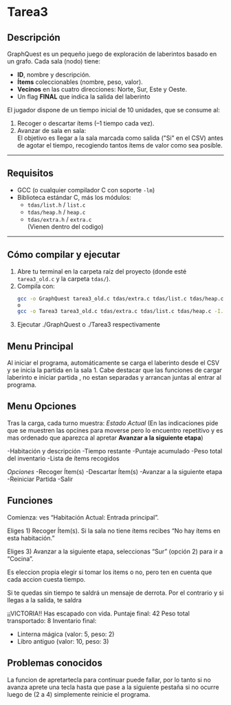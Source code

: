 # Tarea3

## Descripción

GraphQuest es un pequeño juego de exploración de laberintos basado en un grafo. Cada sala (nodo) tiene:

- **ID**, nombre y descripción.  
- **Ítems** coleccionables (nombre, peso, valor).  
- **Vecinos** en las cuatro direcciones: Norte, Sur, Este y Oeste.  
- Un flag **FINAL** que indica la salida del laberinto

El jugador dispone de un tiempo inicial de 10 unidades, que se consume al:

1. Recoger o descartar ítems (–1 tiempo cada vez).  
2. Avanzar de sala en sala:  
El objetivo es llegar a la sala marcada como salida ("Si" en el CSV) antes de agotar el tiempo, recogiendo tantos ítems de valor como sea posible.

---

## Requisitos

- GCC (o cualquier compilador C con soporte `-lm`)  
- Biblioteca estándar C, más los módulos:
  - `tdas/list.h` / `list.c`  
  - `tdas/heap.h` / `heap.c`  
  - `tdas/extra.h` / `extra.c`  
(Vienen dentro del codigo)
---

## Cómo compilar y ejecutar

1. Abre tu terminal en la carpeta raíz del proyecto (donde esté `tarea3_old.c` y la carpeta `tdas/`).  
2. Compila con:
   ```bash
   gcc -o GraphQuest tarea3_old.c tdas/extra.c tdas/list.c tdas/heap.c -I. -lm
   o
   gcc -o Tarea3 tarea3_old.c tdas/extra.c tdas/list.c tdas/heap.c -I. -lm

3. Ejecutar ./GraphQuest o ./Tarea3 respectivamente

## Menu Principal

Al iniciar el programa, automáticamente se carga el laberinto desde el CSV y se inicia la partida en la sala 1.
Cabe destacar que las funciones de cargar laberinto e iniciar partida , no estan separadas y arrancan juntas al entrar al programa.

## Menu Opciones

Tras la carga, cada turno muestra:
*Estado Actual* 
(En las indicaciones pide que se muestren las opcines para moverse
pero lo encuentro repetitivo y es mas ordenado que aparezca al apretar 
**Avanzar a la siguiente etapa**)

-Habitación y descripción
-Tiempo restante
-Puntaje acumulado
-Peso total del inventario
-Lista de ítems recogidos

*Opciones*
-Recoger Ítem(s)
-Descartar Ítem(s)
-Avanzar a la siguiente etapa
-Reiniciar Partida
-Salir


## Funciones

Comienza: ves “Habitación Actual: Entrada principal”.

Eliges 1) Recoger Ítem(s). Si la sala no tiene ítems recibes “No hay ítems en esta habitación.”

Eliges 3) Avanzar a la siguiente etapa, seleccionas “Sur” (opción 2) para ir a “Cocina”.

Es eleccion propia elegir si tomar los items o no, pero ten en cuenta que cada accion cuesta tiempo.

Si te quedas sin tiempo te saldrá un mensaje de derrota.
Por el contrario y si llegas a la salida, te saldra

¡¡VICTORIA!! Has escapado con vida.
Puntaje final: 42
Peso total transportado: 8
Inventario final:
  - Linterna mágica (valor: 5, peso: 2)
  - Libro antiguo (valor: 10, peso: 3)

## Problemas conocidos

La funcion de apretartecla para continuar puede fallar, por lo tanto si no avanza aprete una tecla hasta que pase a la siguiente pestaña
si no ocurre luego de (2 a 4) simplemente reinicie el programa.
